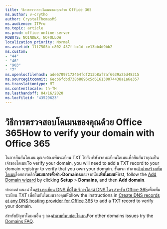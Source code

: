 ```yaml
---
title: วิธีการตรวจสอบโดเมนของคุณด้วย Office 365
ms.author: v-crytho
author: CrystalThomasMS
ms.audience: ITPro
ms.topic: article
ms.prod: office-online-server
ROBOTS: NOINDEX, NOFOLLOW
localization_priority: Normal
ms.assetid: 11f7503b-c802-437f-bc1d-ce13bb4d9bb2
ms.custom:
- "44"
- "46"
- "903"
- "7"
ms.openlocfilehash: ade67097172464fdf213b8af7af6639a25d48315
ms.sourcegitcommit: 6ecb6fcbd738b8896c5d616130074438a1a6e357
ms.translationtype: MT
ms.contentlocale: th-TH
ms.lasthandoff: 04/16/2020
ms.locfileid: "43529623"
---
```

# <a name="how-to-verify-your-domain-with-office-365"></a><span data-ttu-id="d9be0-102">วิธีการตรวจสอบโดเมนของคุณด้วย Office 365</span><span class="sxs-lookup"><span data-stu-id="d9be0-102">How to verify your domain with Office 365</span></span>

<span data-ttu-id="d9be0-103">ในการยืนยันโดเมน คุณจะต้องเพิ่มระเบียน TXT ไปยังบริษัทจดทะเบียนโดเมนเพื่อยืนยันว่าคุณเป็นเจ้าของโดเมน</span><span class="sxs-lookup"><span data-stu-id="d9be0-103">To verify your domain, you will need to add a TXT record to your domain registrar to verify that you own your domain.</span></span> <span data-ttu-id="d9be0-104">ขั้นแรก ทําตาม[ตัวช่วยสร้างเพิ่มโดเมน](https://portal.office.com/adminportal/home#/Domains/Wizard)โดยการคลิก**โดเมนการตั้งค่า**\>**Domains**และจากนั้น**เพิ่มโดเมน**</span><span class="sxs-lookup"><span data-stu-id="d9be0-104">First, follow the [Add Domain wizard](https://portal.office.com/adminportal/home#/Domains/Wizard) by clicking **Setup** \> **Domains**, and then **Add domain**.</span></span>
  
<span data-ttu-id="d9be0-105">ทําตามคําแนะนําใน[สร้างระเบียน DNS ที่ผู้ให้บริการโฮสต์ DNS ใดๆ สําหรับ Office 365](https://docs.microsoft.com/office365/admin/get-help-with-domains/create-dns-records-at-any-dns-hosting-provider)เพื่อเพิ่มระเบียน TXT เพื่อยืนยันโดเมนของคุณ</span><span class="sxs-lookup"><span data-stu-id="d9be0-105">Follow the instructions in [Create DNS records at any DNS hosting provider for Office 365](https://docs.microsoft.com/office365/admin/get-help-with-domains/create-dns-records-at-any-dns-hosting-provider) to add a TXT record to verify your domain.</span></span>

<span data-ttu-id="d9be0-106">สําหรับปัญหาโดเมนอื่น ๆ ลอง[คําถามที่พบบ่อยโดเมน](https://docs.microsoft.com/microsoft-365/admin/setup/domains-faq)</span><span class="sxs-lookup"><span data-stu-id="d9be0-106">For other domains issues try the [Domains FAQ](https://docs.microsoft.com/microsoft-365/admin/setup/domains-faq).</span></span>
